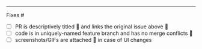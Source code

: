 <br />
<br />
<br />

***
<!-- DO NOT EDIT ANYTHING BELOW THIS LINE. JUST ADD THE ISSUE NUMBER AND CHECK THE BOXES -->
Fixes #<!-- <=== Add issue number here. -->


<!-- Make sure these boxes are checked before your pull request (PR) is ready to be reviewed and merged. Thanks! -->

* [ ] PR is descriptively titled 📑 and links the original issue above 🔗
* [ ] code is in uniquely-named feature branch and has no merge conflicts 📁
* [ ] screenshots/GIFs are attached :paperclip: in case of UI changes
